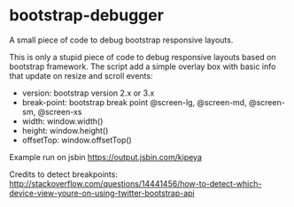 bootstrap-debugger
==================

A small piece of code to debug bootstrap responsive layouts.

This is only a stupid piece of code to debug responsive layouts based on bootstrap framework.
The script add a simple overlay box with basic info that update on resize and scroll events:
<ul>
  <li>version: bootstrap version 2.x or 3.x</li>
  <li>break-point:	bootstrap break point @screen-lg, @screen-md, @screen-sm, @screen-xs</li>
  <li>width:	window.width()</li>
  <li>height:	window.height()</li>
  <li>offsetTop:	window.offsetTop()</li>
</ul>

Example run on jsbin https://output.jsbin.com/kipeya

Credits to detect breakpoints:
http://stackoverflow.com/questions/14441456/how-to-detect-which-device-view-youre-on-using-twitter-bootstrap-api
